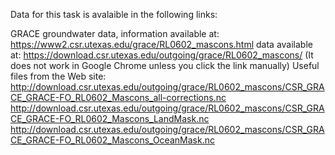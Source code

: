 Data for this task is avalaible in the following links:

GRACE groundwater data, 
information available at: https://www2.csr.utexas.edu/grace/RL0602_mascons.html 
data available at: https://download.csr.utexas.edu/outgoing/grace/RL0602_mascons/ (It does not work in Google Chrome unless you click the link manually)
Useful files from the Web site:
http://download.csr.utexas.edu/outgoing/grace/RL0602_mascons/CSR_GRACE_GRACE-FO_RL0602_Mascons_all-corrections.nc
http://download.csr.utexas.edu/outgoing/grace/RL0602_mascons/CSR_GRACE_GRACE-FO_RL0602_Mascons_LandMask.nc
http://download.csr.utexas.edu/outgoing/grace/RL0602_mascons/CSR_GRACE_GRACE-FO_RL0602_Mascons_OceanMask.nc
